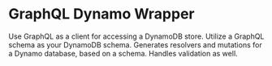 # GraphQL Dynamo Wrapper

Use GraphQL as a client for accessing a DynamoDB store.
Utilize a GraphQL schema as your DynamoDB schema.
Generates resolvers and mutations for a Dynamo database, based on a schema.
Handles validation as well.
